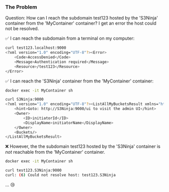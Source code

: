 ### The Problem

Question: How can I reach the subdomain test123 hosted by the 'S3Ninja' container from the 'MyContainer' container?
I get an error the host could not be resolved. 


✅  I can reach the subdomain from a terminal on my computer:
```bash
curl test123.localhost:9000                                                                
<?xml version="1.0" encoding="UTF-8"?><Error>
    <Code>AccessDenied</Code>
    <Message>Authentication required</Message>
    <Resource>/test123</Resource>
</Error>
```

✅ I can reach the 'S3Ninja' container from the 'MyContainer' container:
```bash
docker exec -it MyContainer sh   
```
```bash
curl S3Ninja:9000                                                                
<?xml version="1.0" encoding="UTF-8"?><ListAllMyBucketsResult xmlns="http://s3.amazonaws.com/doc/2006-03-01/">
    <hint>Goto: http://S3Ninja:9000/ui to visit the admin UI</hint>
    <Owner>
        <ID>initiatorId</ID>
        <DisplayName>initiatorName</DisplayName>
    </Owner>
    <Buckets/>
</ListAllMyBucketsResult>

```

❌ However, the the subdomain test123 hosted by the 'S3Ninja' container is *not* reachable from the 'MyContainer' container.
```bash
docker exec -it MyContainer sh       
```
```bash
curl test123.S3Ninja:9000    
curl: (6) Could not resolve host: test123.S3Ninja
```

... 😢